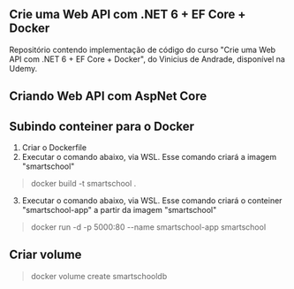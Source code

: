 ## Crie uma Web API com .NET 6 + EF Core + Docker

Repositório contendo implementação de código do curso "Crie uma Web API com .NET 6 + EF Core + Docker", do Vinicius de Andrade, disponível na Udemy.


## Criando Web API com AspNet Core

## Subindo conteiner para o Docker

1. Criar o Dockerfile
2. Executar o comando abaixo, via WSL. Esse comando criará a imagem "smartschool"
> docker build -t smartschool .
3. Executar o comando abaixo, via WSL. Esse comando criará o conteiner "smartschool-app" a partir da imagem "smartschool"
> docker run -d -p 5000:80 --name smartschool-app smartschool

## Criar volume
> docker volume create smartschooldb